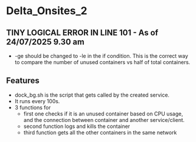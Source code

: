 # Delta_Onsites_2
## TINY LOGICAL ERROR IN LINE 101 - As of 24/07/2025 9.30 am
- -ge should be changed to -le in the if condition. This is the correct way to compare the number of unused containers vs half of total containers.
## Features 
- dock_bg.sh is the script that gets called by the created service.
- It runs every 100s.
- 3 functions for
  - first one checks if it is an unused container based on CPU usage, and the connection between container and another service/client.
  - second function logs and kills the container
  - third function gets all the other containers in the same network
